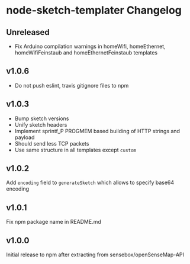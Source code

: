 # node-sketch-templater Changelog

## Unreleased
- Fix Arduino compilation warnings in homeWifi, homeEthernet, homeWifiFeinstaub and homeEthernetFeinstaub templates

## v1.0.6
- Do not push eslint, travis gitignore files to npm

## v1.0.3
- Bump sketch versions
- Unify sketch headers
- Implement sprintf_P PROGMEM based building of HTTP strings and payload
- Should send less TCP packets
- Use same structure in all templates except `custom`

## v1.0.2
Add `encoding` field to `generateSketch` which allows to specify base64 encoding

## v1.0.1
Fix npm package name in README.md

## v1.0.0
Initial release to npm after extracting from sensebox/openSenseMap-API
